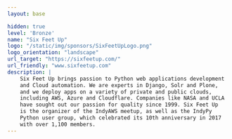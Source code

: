 ```yaml
---
layout: base

hidden: true
level: 'Bronze'
name: "Six Feet Up"
logo: "/static/img/sponsors/SixFeetUpLogo.png"
logo_orientation: "landscape"
url_target: "https://sixfeetup.com/"
url_friendly: "www.sixfeetup.com"
description: |
    Six Feet Up brings passion to Python web applications development
    and Cloud automation. We are experts in Django, Solr and Plone,
    and we deploy apps on a variety of private and public clouds,
    including AWS, Azure and Cloudflare. Companies like NASA and UCLA
    have sought out our passion for quality since 1999. Six Feet Up
    is the organizer of the IndyAWS meetup, as well as the IndyPy
    Python user group, which celebrated its 10th anniversary in 2017
    with over 1,100 members.
---
```

